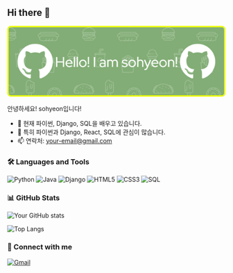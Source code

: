 ## Hi there 👋

![Header](https://github.com/sooooohyeon/sooooohyeon/raw/main/assets/banner.png)

안녕하세요! sohyeon입니다!

- 🔭 현재 파이썬, Django, SQL을 배우고 있습니다.
- 🌱 특히 파이썬과 Django, React, SQL에 관심이 많습니다.
- 📫 연락처: [your-email@gmail.com](mailto:gkrry963@gmail.com)

### 🛠️ Languages and Tools

![Python](https://img.shields.io/badge/Python-3776AB?style=for-the-badge&logo=python&logoColor=white)
![Java](https://img.shields.io/badge/Java-007396?style=for-the-badge&logo=java&logoColor=white)
![Django](https://img.shields.io/badge/Django-092E20?style=for-the-badge&logo=django&logoColor=white)
![HTML5](https://img.shields.io/badge/HTML5-E34F26?style=for-the-badge&logo=html5&logoColor=white)
![CSS3](https://img.shields.io/badge/CSS3-1572B6?style=for-the-badge&logo=css3&logoColor=white)
![SQL](https://img.shields.io/badge/SQL-4479A1?style=for-the-badge&logo=mysql&logoColor=white)

### 📊 GitHub Stats

![Your GitHub stats](https://github-readme-stats.vercel.app/api?username=sooooohyeon&show_icons=true&theme=radical)

![Top Langs](https://github-readme-stats.vercel.app/api/top-langs/?username=sooooohyeon&layout=compact&theme=radical)

### 🔗 Connect with me

[![Gmail](https://img.shields.io/badge/Gmail-D14836?style=for-the-badge&logo=gmail&logoColor=white)](mailto:gkrry963@gmail.com)
